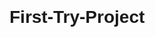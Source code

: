 # First-Try-Project
<!DOCTYPE html>
<html lang="en">

<head>
    <meta charset="UTF-8">
    <meta name="viewport" content="width=device-width, initial-scale=1.0">
    <title>Document</title>
    <link rel="preconnect" href="https://fonts.gstatic.com">
    <link href="https://fonts.googleapis.com/css2?family=Quicksand:wght@300;400;500;600;700&display=swap"
        rel="stylesheet">
    <style>
        * {
            font-family: 'Quicksand', sans-serif;
            margin: 0;
            padding: 0;
        }

        body {
            display: grid;
            place-content: center;
            text-align: center;
            background-color: green;
        }

        h1 {
            margin: 2em 0;
        }

        footer {
            position: fixed;
            bottom: 0;
            width: 100%;
            background-color: #dadada;
            padding: 2em;
        }
    </style>
</head>
Hi, I'm Bhawaansh!
<body>
    <h1>
        Hello Everyone
    </h1>





